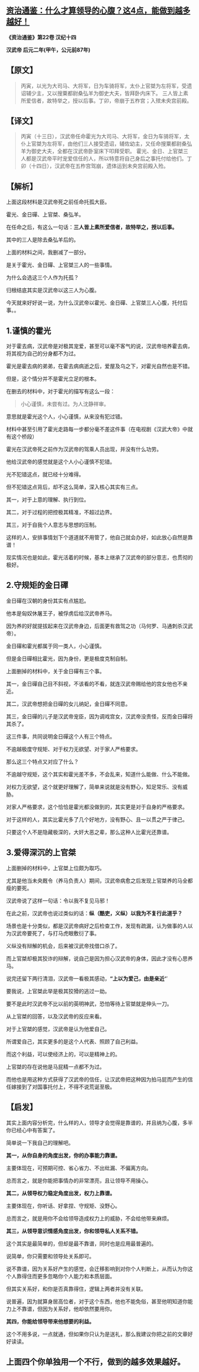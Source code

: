 ## [资治通鉴：什么才算领导的心腹？这4点，能做到越多越好！](https://zhuanlan.zhihu.com/p/344873832)

 **《资治通鉴》第22卷 汉纪十四**

**汉武帝 后元二年(甲午，公元前87年)**

## 【原文】

> 丙寅，以光为大司马、大将军，日为车骑将军，太仆上官桀为左将军，受遗诏辅少主，又以搜粟都尉桑弘羊为御史大夫，皆拜卧内床下。
> 三人皆上素所爱信者，故特举之，授以后事。丁卯，帝崩于五柞宫；入殡未央宫前殿。 

## 【译文】

> 丙寅（十三日），汉武帝任命霍光为大司马、大将军，金日为车骑将军，太仆上官桀为左将军，由他们三人接受遗诏，辅佐幼主，又任命搜粟都尉桑弘羊为御史大夫，全都在汉武帝卧室床下叩拜受职。
> 霍光、金日、上官桀三人都是汉武帝平时宠爱信任的人，所以特意将自己身后之事托付给他们。丁卯（十四日），汉武帝在五柞宫驾崩，遗体运到未央宫前殿入殓。

## 【解析】

上面这段材料是汉武帝死之前任命托孤大臣。

霍光、金日磾、上官桀、桑弘羊。

在任命之后，有这么一句话：**三人皆上素所爱信者，故特举之，授以后事。**

其中的三人是除去桑弘羊后的。

上面的材料之间，我删减了一部分。

是关于霍光、金日磾、上官桀三人的一些事情。

为什么会选这三个人作为托孤？

归根结底其实是汉武帝以这三人为心腹。

今天就来好好说一说，为什么汉武帝以霍光、金日磾、上官桀三人心腹，托付后事。。

## 1.谨慎的霍光

对于霍去病，汉武帝是对极其宠爱，甚至可以毫不客气的说，汉武帝培养霍去病，将其视为自己的分身都不为过。

霍光是霍去病的弟弟，在霍去病病逝之后，爱屋及乌之下，对霍光自然也是不错。

但是，这个情分并不是霍光立足的根本。

在删去的材料中，对于霍光的描写有这么一段：

> 小心谨慎，未尝有过。为人沈静祥审。

意思就是霍光这个人，小心谨慎，从来没有犯过错。

材料中甚至引用了霍光走路每一步都分毫不差这件事（在电视剧《汉武大帝》中就有这个桥段）

霍光在汉武帝死之前作为汉武帝的驾乘人员出现，并没有什么功劳。

他给汉武帝的感觉就是这个人小心谨慎不犯错。

光不犯错这点，就已经十分难得。

但不犯错这点背后，却不这么简单，深入核心其实有三点。

其一，对于上意的理解、执行到位。

其二，对于过程的把控极其精准，不超过边界。

其三，对于自我个人意志与思想的压制。

这样的人，安排事情划下个道道就不用管了，他自己就会办好，如此放心自然是靠谱！

现实情况也是如此，霍光活着的时候，基本上继承了汉武帝的部分意志，也贯彻的极好。

## 2.守规矩的金日磾

金日磾在汉朝的身份其实有点尴尬。



他本是匈奴休屠王子，被俘虏后给汉武帝养马。

因为养的好就提拔起来在汉武帝身边，后面更有救驾之功（马何罗、马通刺杀汉武帝）。

金日磾和霍光都属于同一类人，小心谨慎。

但是金日磾相比霍光，因为身份，更是极度克制自制。

上面删掉的材料中，关于金日磾有三个事。

其一，金日磾自己目不斜视，不该看的不看，就连汉武帝赐给他的宫女他也不亲近。

其二，汉武帝想把金日磾的女儿纳妃，金日磾不同意。

其三，金日磾的儿子是汉武帝宠臣，因为调戏宫女，汉武帝没责怪，反而金日磾将其杀了。

这三件事，共同说明金日磾这个人有三个特点。

不逾越极度守规矩、对于权力无欲望、对于家人严格要求。

那么这三个特点又对应了什么？

不逾越守规矩，这个其实和霍光差不多，不会乱来，知道什么能做、什么不能做。

对权力无欲望，这个就更好理解了，简单来说就是没有野心，知足常乐、没有威胁。

对家人严格要求，这个恰恰是霍光都没做到的，其实更是对于自身的严格要求。

对于这样的人，其实比霍光多了几个好地方，没有野心、且一以贯之严于律己。

只要这个人不是隐藏极深的，大奸大恶之辈，那么这种人比霍光还靠谱。

## 3.爱得深沉的上官桀

上面删掉的材料中，上官桀上位颇为取巧。

尤其是他当未央厩令（养马负责人）期间，汉武帝病愈之后发现上官桀养的马全都瘦的要死。

汉武帝说了这样一句话：令以我不复见马邪！

在此之前，汉武帝也说过类似的话：**纵（酷吏，义纵）以我为不复行此道乎？**

场景也是十分类似，都是汉武帝病好之后检查工作，发现有疏漏，认为做事的人以为汉武帝要死了，与打马虎眼敷衍了事。

义纵没有辩解的机会，后来被汉武帝找借口杀了。

而上官桀却极其狡诈的辩解，说自己是因为担心汉武帝的身体，因此才没有心思养马。

说完还留下两行清泪，汉武帝一看极其感动，**“上以为爱己，由是亲近‘**’

要我说，上官桀此举是极其狡猾的逃过一劫。

要不是此时汉武帝不比以前的英明神武，恐怕等待上官桀就是伸头一刀。

从上官桀的回答，以及汉武帝的反应来看。

对于上官桀的感觉，汉武帝是认为他爱自己。

所谓爱自己，其实更多的是这个人代表、照顾了自己利益。

而这个利益，可以使经济上的，可以是精神上的。

上官桀的存在说他是马屁精一点都不为过。

而他也是用这种方式获得了汉武帝的信任，让汉武帝把这种因为拍马屁而产生的信任嫁接到了对国事托付上，不得不说荒诞至极。

## 【启发】

其实上面内容分析完，什么样的人，领导才会觉得是靠谱的，并且纳为心腹，多半你已经心中有答案了。

简单说一下我自己的理解吧。

**其一，从你自身的角度出发，你的办事能力靠谱。**

主要体现在，可预期可控、省心省力、不出纰漏、不偏离方向。

总而言之，就是你能把事情办的非常漂亮，且让领导不用操心。

**其二，从领导权力稳定角度出发，权力上靠谱。**

主要体现在，你听话、好拿捏、守规矩、没野心。

总而言之，就是用你不会给领导造成权力上的威胁，不会给他带来麻烦。

**其三，从领导意识情感角度出发，你和领导私人关系不错。**

这个其实是最简单的，但却是最不靠谱，同时也是应用最普遍的。

说简单，你只需要和领导处关系即可。

说不靠谱，因为关系好产生的感觉，会迁移影响到对你个人判断上，从而认为你这个人靠得住而更多忽略你个人能力和本质层面。

但其实关系好，和你是否真靠得住，逻辑上两者并没有关联。

说普遍，因为就算身居高位者，对于这个东西，他也不能免俗，甚至他明知道你能力上不靠谱，但因为关系好，他却依然要用你。



**其四，你能给领导带来他想要的利益。**



这个不用多说，一点就通，但如果你只认为是送礼，那么我建议你把之前的文章好好读读。



## **上面四个你单独用一个不行，做到的越多效果越好。**
